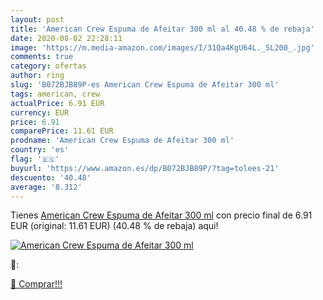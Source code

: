 ```yaml
---
layout: post
title: 'American Crew Espuma de Afeitar 300 ml al 40.48 % de rebaja'
date: 2020-08-02 22:28:11
image: 'https://m.media-amazon.com/images/I/31Qa4KgU64L._SL200_.jpg'
comments: true
category: ofertas
author: ring
slug: 'B072BJB89P-es American Crew Espuma de Afeitar 300 ml'
tags: american, crew
actualPrice: 6.91 EUR
currency: EUR
price: 6.91
comparePrice: 11.61 EUR
prodname: 'American Crew Espuma de Afeitar 300 ml'
country: 'es'
flag: '🇪🇸'
buyurl: 'https://www.amazon.es/dp/B072BJB89P/?tag=tolees-21'
descuento: '40.48'
average: '8.312'
---
```


Tienes [American Crew Espuma de Afeitar 300 ml](https://www.amazon.es/dp/B072BJB89P/?tag=tolees-21) con precio final de  6.91 EUR (original: 11.61 EUR) (40.48 %  de rebaja) aqui!

[![American Crew Espuma de Afeitar 300 ml](https://m.media-amazon.com/images/I/31Qa4KgU64L._SL200_.jpg)](https://www.amazon.es/dp/B072BJB89P/?tag=tolees-21)

🔎:


[🛒 Comprar!!!](https://www.amazon.es/dp/B072BJB89P/?tag=tolees-21)
